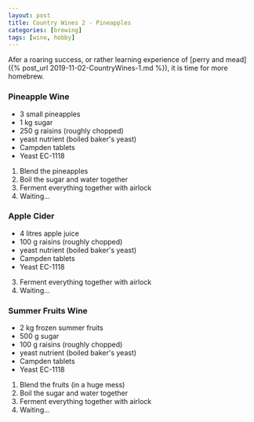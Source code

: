 ```yaml
---
layout: post
title: Country Wines 2 - Pineapples
categories: [brewing]
tags: [wine, hobby]
---
```


Afer a roaring success, or rather learning experience of [perry and mead]({% post_url 2019-11-02-CountryWines-1.md %}), it is time for more homebrew.

### Pineapple Wine

* 3 small pineapples
* 1 kg sugar
* 250 g raisins (roughly chopped)
* yeast nutrient (boiled baker's yeast)
* Campden tablets
* Yeast EC-1118

1. Blend the pineapples
2. Boil the sugar and water together
3. Ferment everything together with airlock
4. Waiting...

### Apple Cider

* 4 litres apple juice
* 100 g raisins (roughly chopped)
* yeast nutrient (boiled baker's yeast)
* Campden tablets
* Yeast EC-1118

3. Ferment everything together with airlock
4. Waiting...

### Summer Fruits Wine

* 2 kg frozen summer fruits
* 500 g sugar
* 100 g raisins (roughly chopped)
* yeast nutrient (boiled baker's yeast)
* Campden tablets
* Yeast EC-1118

1. Blend the fruits (in a huge mess)
2. Boil the sugar and water together
3. Ferment everything together with airlock
4. Waiting...
